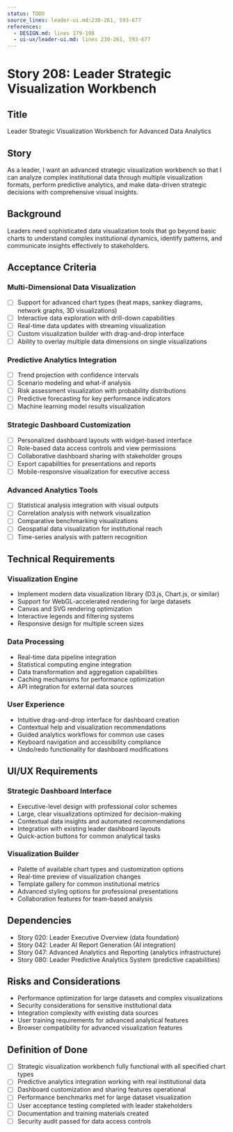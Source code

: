 ```yaml
---
status: TODO
source_lines: leader-ui.md:230-261, 593-677
references:
  - DESIGN.md: lines 179-198
  - ui-ux/leader-ui.md: lines 230-261, 593-677
---
```


# Story 208: Leader Strategic Visualization Workbench

## Title
Leader Strategic Visualization Workbench for Advanced Data Analytics

## Story
As a leader, I want an advanced strategic visualization workbench so that I can analyze complex institutional data through multiple visualization formats, perform predictive analytics, and make data-driven strategic decisions with comprehensive visual insights.

## Background
Leaders need sophisticated data visualization tools that go beyond basic charts to understand complex institutional dynamics, identify patterns, and communicate insights effectively to stakeholders.

## Acceptance Criteria

### Multi-Dimensional Data Visualization
- [ ] Support for advanced chart types (heat maps, sankey diagrams, network graphs, 3D visualizations)
- [ ] Interactive data exploration with drill-down capabilities
- [ ] Real-time data updates with streaming visualization
- [ ] Custom visualization builder with drag-and-drop interface
- [ ] Ability to overlay multiple data dimensions on single visualizations

### Predictive Analytics Integration
- [ ] Trend projection with confidence intervals
- [ ] Scenario modeling and what-if analysis
- [ ] Risk assessment visualization with probability distributions
- [ ] Predictive forecasting for key performance indicators
- [ ] Machine learning model results visualization

### Strategic Dashboard Customization
- [ ] Personalized dashboard layouts with widget-based interface
- [ ] Role-based data access controls and view permissions
- [ ] Collaborative dashboard sharing with stakeholder groups
- [ ] Export capabilities for presentations and reports
- [ ] Mobile-responsive visualization for executive access

### Advanced Analytics Tools
- [ ] Statistical analysis integration with visual outputs
- [ ] Correlation analysis with network visualization
- [ ] Comparative benchmarking visualizations
- [ ] Geospatial data visualization for institutional reach
- [ ] Time-series analysis with pattern recognition

## Technical Requirements

### Visualization Engine
- Implement modern data visualization library (D3.js, Chart.js, or similar)
- Support for WebGL-accelerated rendering for large datasets
- Canvas and SVG rendering optimization
- Interactive legends and filtering systems
- Responsive design for multiple screen sizes

### Data Processing
- Real-time data pipeline integration
- Statistical computing engine integration
- Data transformation and aggregation capabilities
- Caching mechanisms for performance optimization
- API integration for external data sources

### User Experience
- Intuitive drag-and-drop interface for dashboard creation
- Contextual help and visualization recommendations
- Guided analytics workflows for common use cases
- Keyboard navigation and accessibility compliance
- Undo/redo functionality for dashboard modifications

## UI/UX Requirements

### Strategic Dashboard Interface
- Executive-level design with professional color schemes
- Large, clear visualizations optimized for decision-making
- Contextual data insights and automated recommendations
- Integration with existing leader dashboard layouts
- Quick-action buttons for common analytical tasks

### Visualization Builder
- Palette of available chart types and customization options
- Real-time preview of visualization changes
- Template gallery for common institutional metrics
- Advanced styling options for professional presentations
- Collaboration features for team-based analysis

## Dependencies
- Story 020: Leader Executive Overview (data foundation)
- Story 042: Leader AI Report Generation (AI integration)
- Story 047: Advanced Analytics and Reporting (analytics infrastructure)
- Story 080: Leader Predictive Analytics System (predictive capabilities)

## Risks and Considerations
- Performance optimization for large datasets and complex visualizations
- Security considerations for sensitive institutional data
- Integration complexity with existing data sources
- User training requirements for advanced analytical features
- Browser compatibility for advanced visualization features

## Definition of Done
- [ ] Strategic visualization workbench fully functional with all specified chart types
- [ ] Predictive analytics integration working with real institutional data
- [ ] Dashboard customization and sharing features operational
- [ ] Performance benchmarks met for large dataset visualization
- [ ] User acceptance testing completed with leader stakeholders
- [ ] Documentation and training materials created
- [ ] Security audit passed for data access controls